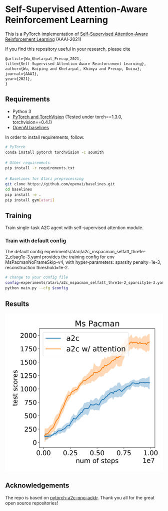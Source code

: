 # Self-Supervised Attention-Aware Reinforcement Learning  

This is a PyTorch implementation of [Self-Supervised Attention-Aware Reinforcement Learning](https://ojs.aaai.org/index.php/AAAI/article/view/17235) (AAAI-2021)

If you find this repository useful in your research, please cite

    @article{Wu_Khetarpal_Precup_2021, 
    title={Self-Supervised Attention-Aware Reinforcement Learning}, 
    author={Wu, Haiping and Khetarpal, Khimya and Precup, Doina}, 
    journal={AAAI}, 
    year={2021}, 
    }

## Requirements

* Python 3 
* [PyTorch and TorchVision](http://pytorch.org/) (Tested under torch==1.3.0, torchvision==0.4.1)
* [OpenAI baselines](https://github.com/openai/baselines)

In order to install requirements, follow:

```bash
# PyTorch
conda install pytorch torchvision -c soumith

# Other requirements
pip install -r requirements.txt

# Baselines for Atari preprocessing
git clone https://github.com/openai/baselines.git
cd baselines
pip install -e .
pip install gym[atari] 
```



## Training

Train single-task A2C agent with self-supervised attention module.


### Train with default config
The default config experiments/atari/a2c_mspacman_selfatt_thre1e-2_clsag1e-3.yaml 
provides the training config for env MsPacmanNoFrameSkip-v4, with hyper-parameters: sparsity penalty=1e-3, reconstruction threshold=1e-2.
```bash
# change to your config file
config=experiments/atari/a2c_mspacman_selfatt_thre1e-2_sparsity1e-3.yaml
python main.py --cfg $config
```

## Results 

![MsPacmanNoFrameskip-v4](imgs/MsPacman.png)


## Acknowledgements

The repo is based on [pytorch-a2c-ppo-acktr](https://github.com/ikostrikov/pytorch-a2c-ppo-acktr-gail).
Thank you all for the great open source repositories!
